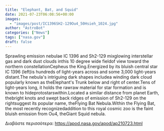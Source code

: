 ```yaml
---
title: "Elephant, Bat, and Squid"
date: 2021-07-23T06:08:56+00:00
images:
  - "images/post/IC1396SH2-129Ou4_50Hsieh_1024.jpg"
author: "AstroBot"
categories: ["News"]
tags: ["nasa.gov"]
draft: false
---
```


Sprawling emission nebulae IC 1396 and Sh2-129 mixglowing interstellar gas and dark dust clouds inthis 10 degree wide fieldof view toward the northern constellationCepheus the King.Energized by its bluish central star IC 1396 (left)is hundreds of light-years across and some 3,000 light-years distant.The nebula's intriguing dark shapes includea winding dark cloud popularly known as theElephant's Trunk below and right of center.Tens of light-years long, it holds the rawraw material for star formation and is known to hideprotostarswithin.Located a similar distance from planet Earth, thebright knots and swept back ridges of emission of Sh2-129 on the rightsuggest its popular name, theFlying Bat Nebula.Within the Flying Bat, the most recently recognizedaddition to this royal cosmic zoo is the faint bluish emission from Ou4, theGiant Squid nebula.

Διαβάστε περισσότερα: https://apod.nasa.gov/apod/ap210723.html
